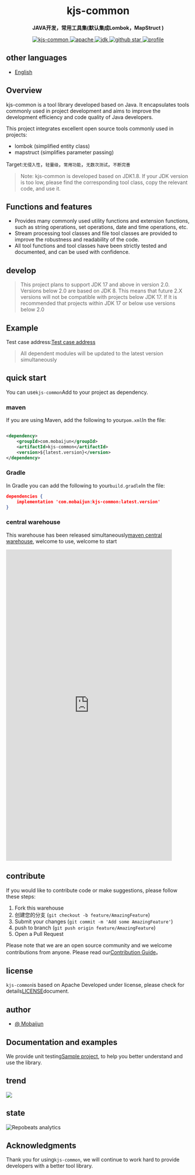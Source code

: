 <h1 align="center">
    kjs-common
</h1>
<p align="center">
    <strong>JAVA开发，常用工具集(默认集成Lombok，MapStruct ) </strong>
</p>
<p align="center">
    <a target="_blank" href="https://search.maven.org/artifact/com.mobaijun/kjs-common">
        <img src="https://img.shields.io/maven-central/v/com.mobaijun/kjs-common.svg?style=flat&logo=Apache Maven"
             alt="kjs-common"/>
    </a>
    <a target="_blank" href="https://www.apache.org/licenses/LICENSE-2.0.html">
        <img src="https://img.shields.io/badge/license-Apache%202-4EB1BA.svg?style=flat&logo=apache" alt="apache">
    </a>
    <a target="_blank" href="https://www.oracle.com/technetwork/java/javase/downloads/index.html">
        <img src="https://img.shields.io/badge/JDK-1.8+-green.svg?style=flat&logo=Oracle" alt="jdk">
    </a>
    <a target="_blank" href='https://github.com/mobaijun/kjs-common'>
        <img src="https://img.shields.io/github/stars/mobaijun/kjs-common.svg?style=flat&logo=GitHub"
             alt="github star">
    </a>
    <a target="_blank" href='https://github.com/mobaijun/kjs-common'>
        <img src="https://komarev.com/ghpvc/?username=mobaijun&color=orange" alt="profile">
    </a>
</p>

## other languages

-   [English](README.en.md)

## Overview

kjs-common is a tool library developed based on Java. It encapsulates tools commonly used in project development and aims to improve the development efficiency and code quality of Java developers.

This project integrates excellent open source tools commonly used in projects:

-   lombok (simplified entity class)
-   mapstruct (simplifies parameter passing)

Target:`无侵入性`，`轻量级`，`常用功能`，`无数次测试`，`不断完善`

> Note: kjs-common is developed based on JDK1.8. If your JDK version is too low, please find the corresponding tool class, copy the relevant code, and use it.

## Functions and features

-   Provides many commonly used utility functions and extension functions, such as string operations, set operations, date and time operations, etc.
-   Stream processing tool classes and file tool classes are provided to improve the robustness and readability of the code.
-   All tool functions and tool classes have been strictly tested and documented, and can be used with confidence.

## develop

> This project plans to support JDK 17 and above in version 2.0. Versions below 2.0 are based on JDK 8. This means that future 2.X versions will not be compatible with projects below JDK 17. If
> It is recommended that projects within JDK 17 or below use versions below 2.0

## Example

Test case address:[Test case address](https://github.com/mobaijun/kjs-common/tree/main/src/test/java/com/mobaijun/common/test)

> All dependent modules will be updated to the latest version simultaneously

## quick start

You can use`kjs-common`Add to your project as dependency.

### maven

If you are using Maven, add the following to your`pom.xml`In the file:

```xml

<dependency>
    <groupId>com.mobaijun</groupId>
    <artifactId>kjs-common</artifactId>
    <version>${latest.version}</version>
</dependency>
```

### Gradle

In Gradle you can add the following to your`build.gradle`In the file:

```json
dependencies {
    implementation 'com.mobaijun:kjs-common:latest.version'
}
```

### central warehouse

This warehouse has been released simultaneously[maven central warehouse](https://mvnrepository.com/artifact/com.mobaijun/kjs-common), welcome to use, welcome to start

<iframe height=850 width=90% src="https://search.maven.org/search?q=com.mobaijun" frameborder=0 allowfullscreen></iframe>

## contribute

If you would like to contribute code or make suggestions, please follow these steps:

1.  Fork this warehouse
2.  创建您的分支 (`git checkout -b feature/AmazingFeature`)
3.  Submit your changes (`git commit -m 'Add some AmazingFeature'`)
4.  push to branch (`git push origin feature/AmazingFeature`)
5.  Open a Pull Request

Please note that we are an open source community and we welcome contributions from anyone. Please read our[Contribution Guide](https://github.com/april-projects/april-norm/blob/main/README.md)。

## license

`kjs-common`is based on Apache
Developed under license, please check for details[LICENSE](https://github.com/mobaijun/kjs-common/blob/main/LICENSE.txt)document.

## author

-   [@ Mobaijun](https://github.com/mobaijun)

## Documentation and examples

We provide unit testing[Sample project](https://github.com/mobaijun/kjs-common/tree/main/src/test/java/com/mobaijun/common/test), to help you better understand and use the library.

## trend

![](https://starchart.cc/mobaijun/kjs-common.svg)

## state

![Repobeats analytics](https://repobeats.axiom.co/api/embed/c6b9508b383c2d1c0f1d01b6d3568d5240482f7c.svg "Repobeats analytics image")

## Acknowledgments

Thank you for using`kjs-common`, we will continue to work hard to provide developers with a better tool library.
